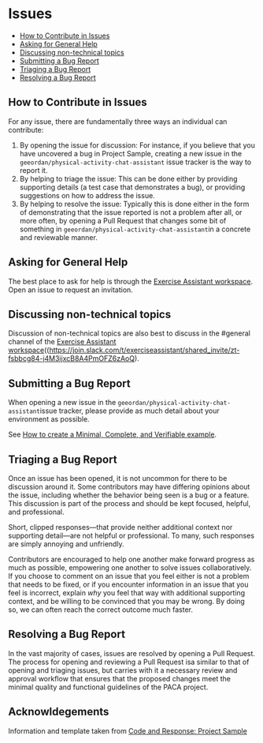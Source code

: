 # Issues

* [How to Contribute in Issues](#how-to-contribute-in-issues)
* [Asking for General Help](#asking-for-general-help)
* [Discussing non-technical topics](#discussing-non-technical-topics)
* [Submitting a Bug Report](#submitting-a-bug-report)
* [Triaging a Bug Report](#triaging-a-bug-report)
* [Resolving a Bug Report](#resolving-a-bug-report)

## How to Contribute in Issues

For any issue, there are fundamentally three ways an individual can
contribute:

1. By opening the issue for discussion: For instance, if you believe that you
   have uncovered a bug in Project Sample, creating a new issue in the `geeordan/physical-activity-chat-assistant`
   issue tracker is the way to report it.
2. By helping to triage the issue: This can be done either by providing
   supporting details (a test case that demonstrates a bug), or providing
   suggestions on how to address the issue.
3. By helping to resolve the issue: Typically this is done either in the form
   of demonstrating that the issue reported is not a problem after all, or more
   often, by opening a Pull Request that changes some bit of something in
   `geeordan/physical-activity-chat-assistant`in a concrete and reviewable manner.

## Asking for General Help

The best place to ask for help is through the [Exercise Assistant workspace](https://join.slack.com/t/exerciseassistant/shared_invite/zt-fsbbcg84-j4M3ijxcB8A4PmOFZ6zAoQ). Open an issue to request an invitation.

## Discussing non-technical topics

Discussion of non-technical topics are also best to discuss in the #general channel 
of the [Exercise Assistant workspace]((https://join.slack.com/t/exerciseassistant/shared_invite/zt-fsbbcg84-j4M3ijxcB8A4PmOFZ6zAoQ).

## Submitting a Bug Report

When opening a new issue in the `geeordan/physical-activity-chat-assistant`issue tracker, please provide as much
detail about your environment as possible.

See [How to create a Minimal, Complete, and Verifiable example](https://stackoverflow.com/help/mcve).

## Triaging a Bug Report

Once an issue has been opened, it is not uncommon for there to be discussion
around it. Some contributors may have differing opinions about the issue,
including whether the behavior being seen is a bug or a feature. This discussion
is part of the process and should be kept focused, helpful, and professional.

Short, clipped responses—that provide neither additional context nor supporting
detail—are not helpful or professional. To many, such responses are simply
annoying and unfriendly.

Contributors are encouraged to help one another make forward progress as much
as possible, empowering one another to solve issues collaboratively. If you
choose to comment on an issue that you feel either is not a problem that needs
to be fixed, or if you encounter information in an issue that you feel is
incorrect, explain *why* you feel that way with additional supporting context,
and be willing to be convinced that you may be wrong. By doing so, we can often
reach the correct outcome much faster.

## Resolving a Bug Report

In the vast majority of cases, issues are resolved by opening a Pull Request.
The process for opening and reviewing a Pull Request isa similar to that of
opening and triaging issues, but carries with it a necessary review and approval
workflow that ensures that the proposed changes meet the minimal quality and
functional guidelines of the PACA project.

[Exercise Assistant workspace]: (https://join.slack.com/t/exerciseassistant/shared_invite/zt-fsbbcg84-j4M3ijxcB8A4PmOFZ6zAoQ)

## Acknowldegements
Information and template taken from [Code and Response: Project Sample](https://github.com/Code-and-Response/Project-Sample/blob/master/contributing/ISSUES.md)
